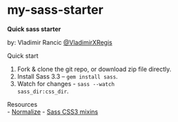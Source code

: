 # my-sass-starter<br>
<b>Quick sass starter</b>

<p>
by: Vladimir Rancic <a href="https://twitter.com/VladimirXRegis" target="_blank">@VladimirXRegis</a>
</p>

Quick start<br>
1. Fork & clone the git repo, or download zip file directly.<br>
2. Install Sass 3.3 – <code>gem install sass</code>.<br>
3. Watch for changes - <code>sass --watch sass_dir:css_dir</code>.<br>

<p>
Resources<br>
- <a href="http://necolas.github.io/normalize.css/" target="_blank">Normalize</a>
- <a href="https://github.com/matthieua/sass-css3-mixins" target="_blank">Sass CSS3 mixins</a>
</p>



